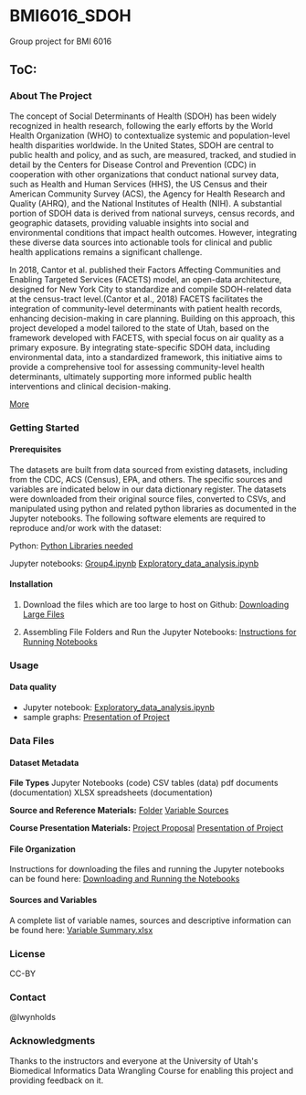 # BMI6016_SDOH
Group project for BMI 6016

## ToC: 

### About The Project 

The concept of Social Determinants of Health (SDOH) has been widely recognized in health research, following the early efforts by the World Health Organization (WHO) to contextualize systemic and population-level health disparities worldwide. In the United States, SDOH are central to public health and policy, and as such, are measured, tracked, and studied in detail by the Centers for Disease Control and Prevention (CDC) in cooperation with other organizations that conduct national survey data, such as Health and Human Services (HHS), the US Census and their American Community Survey (ACS), the Agency for Health Research and Quality (AHRQ), and the National Institutes of Health (NIH). A substantial portion of SDOH data is derived from national surveys, census records, and geographic datasets, providing valuable insights into social and environmental conditions that impact health outcomes. However, integrating these diverse data sources into actionable tools for clinical and public health applications remains a significant challenge. 
 
In 2018, Cantor et al. published their Factors Affecting Communities and Enabling Targeted Services (FACETS) model, an open-data architecture, designed for New York City to standardize and compile SDOH-related data at the census-tract level.(Cantor et al., 2018) FACETS facilitates the integration of community-level determinants with patient health records, enhancing decision-making in care planning.  Building on this approach, this project developed a model tailored to the state of Utah, based on the framework developed with FACETS, with special focus on air quality as a primary exposure. By integrating state-specific SDOH data, including environmental data, into a standardized framework, this initiative aims to provide a comprehensive tool for assessing community-level health determinants, ultimately supporting more informed public health interventions and clinical decision-making. 

[More](https://github.com/lwynholds/BMI6016_SDOH/blob/main/Group_4_Project_proposal.pdf)

### Getting Started 

#### Prerequisites
The datasets are built from data sourced from existing datasets, including from the CDC, ACS (Census), EPA, and others. The specific sources and variables are indicated below in our data dictionary register. The datasets were downloaded from their original source files, converted to CSVs, and manipulated using python and related python libraries as documented in the Jupyter notebooks.  The following software elements are required to reproduce and/or work with the dataset: 

Python:
[Python Libraries needed](https://github.com/lwynholds/BMI6016_SDOH/blob/main/Final%20Deliverable/Python_Libraries_Used)


Jupyter notebooks:
[Group4.ipynb](https://github.com/lwynholds/BMI6016_SDOH/blob/main/Final%20Deliverable/Group4.ipynb)
[Exploratory_data_analysis.ipynb](https://github.com/lwynholds/BMI6016_SDOH/blob/main/Final%20Deliverable/Exploratory_data_analysis.ipynb)

#### Installation 

1. Download the files which are too large to host on Github: 
[Downloading Large Files](https://github.com/lwynholds/BMI6016_SDOH/blob/main/Final%20Deliverable/Data%20Files/z%20To%20retrieve%20large%20data%20files%2C%20DO%20THIS.md)

2. Assembling File Folders and Run the Jupyter Notebooks:
[Instructions for Running Notebooks](https://github.com/lwynholds/BMI6016_SDOH/blob/main/Final%20Deliverable/Assembly_instructions.md)

### Usage  

#### Data quality 
- Jupyter notebook:
  [Exploratory_data_analysis.ipynb](https://github.com/lwynholds/BMI6016_SDOH/blob/main/Final%20Deliverable/Exploratory_data_analysis.ipynb)
- sample graphs:
  [Presentation of Project](https://github.com/lwynholds/BMI6016_SDOH/blob/main/Group%204%20Final%20Slides.pdf)

### Data Files 

#### Dataset Metadata 

**File Types**
Jupyter Notebooks (code)
CSV tables (data)
pdf documents (documentation)
XLSX spreadsheets (documentation)

**Source and Reference Materials:**
[Folder](https://github.com/lwynholds/BMI6016_SDOH/tree/main/Source%20and%20Reference%20Material)
[Variable Sources](https://github.com/lwynholds/BMI6016_SDOH/blob/main/Final%20Deliverable/Group4%20Variable%20Summary.xlsx)

**Course Presentation Materials:**
[Project Proposal](https://github.com/lwynholds/BMI6016_SDOH/blob/main/Group_4_Project_proposal.pdf)
[Presentation of Project](https://github.com/lwynholds/BMI6016_SDOH/blob/main/Group%204%20Final%20Slides.pdf)

#### File Organization
Instructions for downloading the files and running the Jupyter notebooks can be found here:
[Downloading and Running the Notebooks](https://github.com/lwynholds/BMI6016_SDOH/blob/main/Final%20Deliverable/Assembly_instructions.md)

#### Sources and Variables
A complete list of variable names, sources and descriptive information can be found here:
[Variable Summary.xlsx](https://github.com/lwynholds/BMI6016_SDOH/blob/main/Final%20Deliverable/Group4%20Variable%20Summary.xlsx)

### License 
CC-BY

### Contact 
@lwynholds

### Acknowledgments 
Thanks to the instructors and everyone at the University of Utah's Biomedical Informatics Data Wrangling Course for enabling this project and providing feedback on it.
